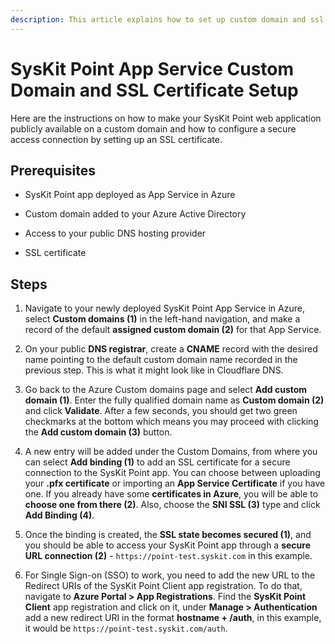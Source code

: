 ```yaml
---
description: This article explains how to set up custom domain and ssl certificate.
---
```


# SysKit Point App Service Custom Domain and SSL Certificate Setup

Here are the instructions on how to make your SysKit Point web application publicly available on a custom domain and how to configure a secure access connection by setting up an SSL certificate.

## Prerequisites 

* SysKit Point app deployed as App Service in Azure 

* Custom domain added to your Azure Active Directory 

* Access to your public DNS hosting provider 

* SSL certificate  

## Steps 

1. Navigate to your newly deployed SysKit Point App Service in Azure, select __Custom domains (1)__ in the left-hand navigation, and make a record of the default __assigned custom domain (2)__ for that App Service. 

2. On your public __DNS registrar__, create a __CNAME__ record with the desired name pointing to the default custom domain name recorded in the previous step. This is what it might look like in Cloudflare DNS. 

3. Go back to the Azure Custom domains page and select __Add custom domain (1)__. Enter the fully qualified domain name as __Custom domain (2)__ and click __Validate__. After a few seconds, you should get two green checkmarks at the bottom which means you may proceed with clicking the __Add custom domain (3)__ button. 

4. A new entry will be added under the Custom Domains, from where you can select __Add binding (1)__ to add an SSL certificate for a secure connection to the SysKit Point app. You can choose between uploading your __.pfx certificate__ or importing an __App Service Certificate__ if you have one. If you already have some __certificates in Azure__, you will be able to __choose one from there (2)__. Also, choose the __SNI SSL (3)__ type and click __Add Binding (4)__. 

5. Once the binding is created, the __SSL state becomes secured (1)__, and you should be able to access your SysKit Point app through a __secure URL connection (2)__ - `https://point-test.syskit.com` in this example. 

6. For Single Sign-on (SSO) to work, you need to add the new URL to the Redirect URIs of the SysKit Point Client app registration. To do that, navigate to __Azure Portal > App Registrations__. Find the __SysKit Point Client__ app registration and click on it, under __Manage > Authentication__ add a new redirect URI in the format __hostname + /auth__, in this example, it would be `https://point-test.syskit.com/auth`. 

 